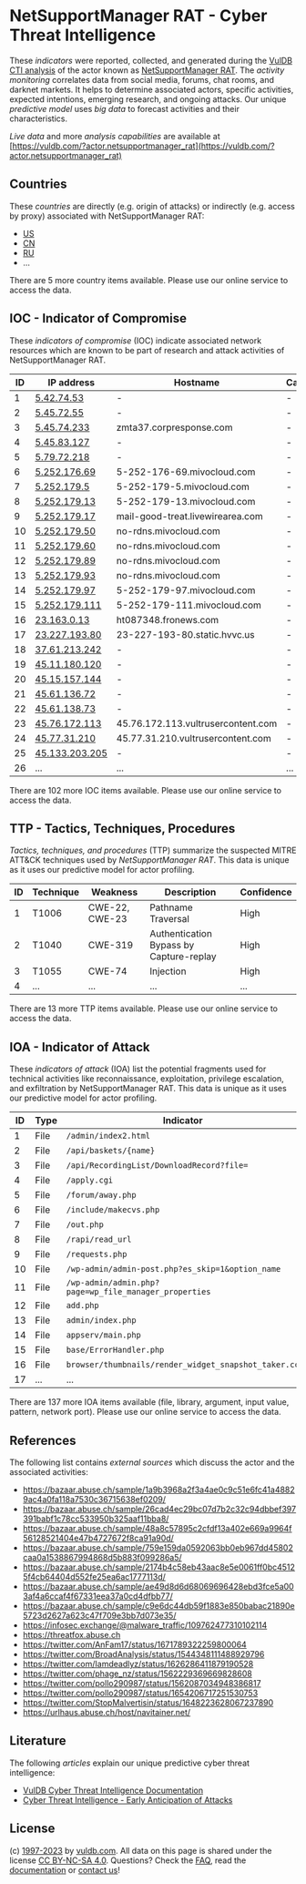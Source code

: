 # NetSupportManager RAT - Cyber Threat Intelligence

These _indicators_ were reported, collected, and generated during the [VulDB CTI analysis](https://vuldb.com/?kb.cti) of the actor known as [NetSupportManager RAT](https://vuldb.com/?actor.netsupportmanager_rat). The _activity monitoring_ correlates data from social media, forums, chat rooms, and darknet markets. It helps to determine associated actors, specific activities, expected intentions, emerging research, and ongoing attacks. Our unique _predictive model_ uses _big data_ to forecast activities and their characteristics.

_Live data_ and more _analysis capabilities_ are available at [https://vuldb.com/?actor.netsupportmanager_rat](https://vuldb.com/?actor.netsupportmanager_rat)

## Countries

These _countries_ are directly (e.g. origin of attacks) or indirectly (e.g. access by proxy) associated with NetSupportManager RAT:

* [US](https://vuldb.com/?country.us)
* [CN](https://vuldb.com/?country.cn)
* [RU](https://vuldb.com/?country.ru)
* ...

There are 5 more country items available. Please use our online service to access the data.

## IOC - Indicator of Compromise

These _indicators of compromise_ (IOC) indicate associated network resources which are known to be part of research and attack activities of NetSupportManager RAT.

ID | IP address | Hostname | Campaign | Confidence
-- | ---------- | -------- | -------- | ----------
1 | [5.42.74.53](https://vuldb.com/?ip.5.42.74.53) | - | - | High
2 | [5.45.72.55](https://vuldb.com/?ip.5.45.72.55) | - | - | High
3 | [5.45.74.233](https://vuldb.com/?ip.5.45.74.233) | zmta37.corpresponse.com | - | High
4 | [5.45.83.127](https://vuldb.com/?ip.5.45.83.127) | - | - | High
5 | [5.79.72.218](https://vuldb.com/?ip.5.79.72.218) | - | - | High
6 | [5.252.176.69](https://vuldb.com/?ip.5.252.176.69) | 5-252-176-69.mivocloud.com | - | High
7 | [5.252.179.5](https://vuldb.com/?ip.5.252.179.5) | 5-252-179-5.mivocloud.com | - | High
8 | [5.252.179.13](https://vuldb.com/?ip.5.252.179.13) | 5-252-179-13.mivocloud.com | - | High
9 | [5.252.179.17](https://vuldb.com/?ip.5.252.179.17) | mail-good-treat.livewirearea.com | - | High
10 | [5.252.179.50](https://vuldb.com/?ip.5.252.179.50) | no-rdns.mivocloud.com | - | High
11 | [5.252.179.60](https://vuldb.com/?ip.5.252.179.60) | no-rdns.mivocloud.com | - | High
12 | [5.252.179.89](https://vuldb.com/?ip.5.252.179.89) | no-rdns.mivocloud.com | - | High
13 | [5.252.179.93](https://vuldb.com/?ip.5.252.179.93) | no-rdns.mivocloud.com | - | High
14 | [5.252.179.97](https://vuldb.com/?ip.5.252.179.97) | 5-252-179-97.mivocloud.com | - | High
15 | [5.252.179.111](https://vuldb.com/?ip.5.252.179.111) | 5-252-179-111.mivocloud.com | - | High
16 | [23.163.0.13](https://vuldb.com/?ip.23.163.0.13) | ht087348.fronews.com | - | High
17 | [23.227.193.80](https://vuldb.com/?ip.23.227.193.80) | 23-227-193-80.static.hvvc.us | - | High
18 | [37.61.213.242](https://vuldb.com/?ip.37.61.213.242) | - | - | High
19 | [45.11.180.120](https://vuldb.com/?ip.45.11.180.120) | - | - | High
20 | [45.15.157.144](https://vuldb.com/?ip.45.15.157.144) | - | - | High
21 | [45.61.136.72](https://vuldb.com/?ip.45.61.136.72) | - | - | High
22 | [45.61.138.73](https://vuldb.com/?ip.45.61.138.73) | - | - | High
23 | [45.76.172.113](https://vuldb.com/?ip.45.76.172.113) | 45.76.172.113.vultrusercontent.com | - | High
24 | [45.77.31.210](https://vuldb.com/?ip.45.77.31.210) | 45.77.31.210.vultrusercontent.com | - | High
25 | [45.133.203.205](https://vuldb.com/?ip.45.133.203.205) | - | - | High
26 | ... | ... | ... | ...

There are 102 more IOC items available. Please use our online service to access the data.

## TTP - Tactics, Techniques, Procedures

_Tactics, techniques, and procedures_ (TTP) summarize the suspected MITRE ATT&CK techniques used by _NetSupportManager RAT_. This data is unique as it uses our predictive model for actor profiling.

ID | Technique | Weakness | Description | Confidence
-- | --------- | -------- | ----------- | ----------
1 | T1006 | CWE-22, CWE-23 | Pathname Traversal | High
2 | T1040 | CWE-319 | Authentication Bypass by Capture-replay | High
3 | T1055 | CWE-74 | Injection | High
4 | ... | ... | ... | ...

There are 13 more TTP items available. Please use our online service to access the data.

## IOA - Indicator of Attack

These _indicators of attack_ (IOA) list the potential fragments used for technical activities like reconnaissance, exploitation, privilege escalation, and exfiltration by NetSupportManager RAT. This data is unique as it uses our predictive model for actor profiling.

ID | Type | Indicator | Confidence
-- | ---- | --------- | ----------
1 | File | `/admin/index2.html` | High
2 | File | `/api/baskets/{name}` | High
3 | File | `/api/RecordingList/DownloadRecord?file=` | High
4 | File | `/apply.cgi` | Medium
5 | File | `/forum/away.php` | High
6 | File | `/include/makecvs.php` | High
7 | File | `/out.php` | Medium
8 | File | `/rapi/read_url` | High
9 | File | `/requests.php` | High
10 | File | `/wp-admin/admin-post.php?es_skip=1&option_name` | High
11 | File | `/wp-admin/admin.php?page=wp_file_manager_properties` | High
12 | File | `add.php` | Low
13 | File | `admin/index.php` | High
14 | File | `appserv/main.php` | High
15 | File | `base/ErrorHandler.php` | High
16 | File | `browser/thumbnails/render_widget_snapshot_taker.cc` | High
17 | ... | ... | ...

There are 137 more IOA items available (file, library, argument, input value, pattern, network port). Please use our online service to access the data.

## References

The following list contains _external sources_ which discuss the actor and the associated activities:

* https://bazaar.abuse.ch/sample/1a9b3968a2f3a4ae0c9c51e6fc41a48829ac4a0fa118a7530c36715638ef0209/
* https://bazaar.abuse.ch/sample/26cad4ec29bc07d7b2c32c94dbbef397391babf1c78cc533950b325aaf11bba8/
* https://bazaar.abuse.ch/sample/48a8c57895c2cfdf13a402e669a9964f56128521404e47b4727672f8ca91a90d/
* https://bazaar.abuse.ch/sample/759e159da0592063bb0eb967dd45802caa0a1538867994868d5b883f099286a5/
* https://bazaar.abuse.ch/sample/2174b4c58eb43aac8e5e0061ff0bc45125f4cb64404d552fe25ea6ac1777113d/
* https://bazaar.abuse.ch/sample/ae49d8d6d68069696428ebd3fce5a003af4a6ccaf4f67331eea37a0cd4dfbb77/
* https://bazaar.abuse.ch/sample/c9e6dc44db59f1883e850babac21890e5723d2627a623c47f709e3bb7d073e35/
* https://infosec.exchange/@malware_traffic/109762477310102114
* https://threatfox.abuse.ch
* https://twitter.com/AnFam17/status/1671789322259800064
* https://twitter.com/BroadAnalysis/status/1544348111488929796
* https://twitter.com/Iamdeadlyz/status/1626286411879190528
* https://twitter.com/phage_nz/status/1562229369669828608
* https://twitter.com/pollo290987/status/1562087034948386817
* https://twitter.com/pollo290987/status/1654206717251530753
* https://twitter.com/StopMalvertisin/status/1648223628067237890
* https://urlhaus.abuse.ch/host/navitainer.net/

## Literature

The following _articles_ explain our unique predictive cyber threat intelligence:

* [VulDB Cyber Threat Intelligence Documentation](https://vuldb.com/?kb.cti)
* [Cyber Threat Intelligence - Early Anticipation of Attacks](https://www.scip.ch/en/?labs.20201022)

## License

(c) [1997-2023](https://vuldb.com/?kb.changelog) by [vuldb.com](https://vuldb.com/?kb.about). All data on this page is shared under the license [CC BY-NC-SA 4.0](https://creativecommons.org/licenses/by-nc-sa/4.0/). Questions? Check the [FAQ](https://vuldb.com/?kb.faq), read the [documentation](https://vuldb.com/?kb) or [contact us](https://vuldb.com/?contact)!
